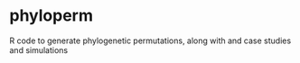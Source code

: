 # phyloperm
R code to generate phylogenetic permutations, along with and case studies and simulations 
